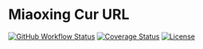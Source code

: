 # Miaoxing Cur URL

[![GitHub Workflow Status](https://img.shields.io/github/workflow/status/miaoxing/mxjs-cur-url/Build?style=flat-square)](https://github.com/miaoxing/mxjs-cur-url/actions)
[![Coverage Status](https://img.shields.io/coveralls/miaoxing/mxjs-cur-url.svg?style=flat-square)](https://coveralls.io/r/miaoxing/mxjs-cur-url?branch=master)
[![License](http://img.shields.io/badge/license-MIT-brightgreen.svg?style=flat-square)](http://www.opensource.org/licenses/MIT)
